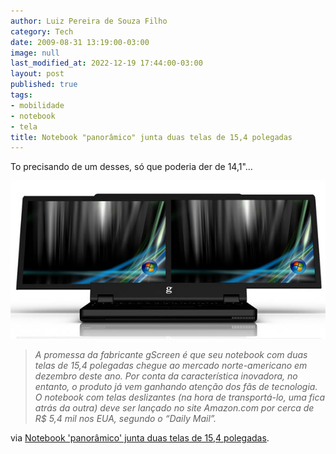 ```yaml
---
author: Luiz Pereira de Souza Filho
category: Tech
date: 2009-08-31 13:19:00-03:00
image: null
last_modified_at: 2022-12-19 17:44:00-03:00
layout: post
published: true
tags:
- mobilidade
- notebook
- tela
title: Notebook "panorâmico" junta duas telas de 15,4 polegadas
---
```


To precisando de um desses, só que poderia der de 14,1"...

![Computador com duas telas LED de 15,4 polegadas terá sistema operacional Windows Vista ou XP PRO, processador Intel Core 2 Duo P8400 de 2,26 GHz, 4 GB de RAM e disco rígido de 320. No site oficial, não há informações sobre peso do notebook. (Foto: divulgação )](/wp-content/uploads/2009/08/021809638-FMM00.jpg)

> _A promessa da fabricante gScreen é que seu notebook com duas telas de 15,4 polegadas chegue ao mercado norte-americano em dezembro deste ano. Por conta da característica inovadora, no entanto, o produto já vem ganhando atenção dos fãs de tecnologia. O notebook com telas deslizantes (na hora de transportá-lo, uma fica atrás da outra) deve ser lançado no site Amazon.com por cerca de R$ 5,4 mil nos EUA, segundo o “Daily Mail”._

  

via [Notebook 'panorâmico' junta duas telas de 15,4 polegadas](http://g1.globo.com/Noticias/Tecnologia/0,,MUL1287081-6174,00.html).
